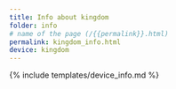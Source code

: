 ```yaml
---
title: Info about kingdom
folder: info
# name of the page (/{{permalink}}.html)
permalink: kingdom_info.html
device: kingdom
---
```

{% include templates/device_info.md %}
